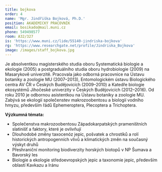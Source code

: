```yaml
---
title: bojkova
order: 4
name: 'Mgr. Jindřiška Bojková, Ph.D.'
position: AKADEMICKÝ PRACOVNÍK
email: bosikado@mail.muni.cz
phone: 549498577
room: A32/327
is: 'https://www.muni.cz/lide/55140-jindriska-bojkova'
rg: 'https://www.researchgate.net/profile/Jindriska_Bojkova'
image: /images/staff_bojkova.jpg
---
```

Je absolventkou magisterského studia oboru Systematická biologie a ekologie (2005) a
 postgraduálního studia oboru hydrobiologie (2009) na Masarykově univerzitě. Pracovala jako
 odborná pracovnice na Ústavu botaniky a zoologie MU (2007–2013), Entomologickém ústavu
 Biologického centra AV ČR v Českých Budějovicích (2009–2010) a Katedře biologie ekosystémů
 Jihočeské univerzity v Českých Budějovicích (2012–2016). Od roku 2010 je odbornou asistentkou na
Ústavu botaniky a zoologie MU. Zabývá se ekologií společenstev makrozoobentosu a biologií vodního
 hmyzu, především řádů Ephemeroptera, Plecoptera a Trichoptera.

**Výzkumná témata:**

* Společenstva makrozoobentosu Západokarpatských prameništních slatinišť a faktory, které je
  ovlivňují
* Dlouhodobé změny taxocenóz jepic, pošvatek a chrostíků a rolí historických antropogenních
  vlivů a klimatických změn na současný výskyt druhů
* Přeshraniční monitoring biodiverzity horských biotopů v NP Šumava a Bavorský les
* Biologie a ekologie středoevropských jepic a taxonomie jepic, především oblastí Kavkazu a
  Iránu
